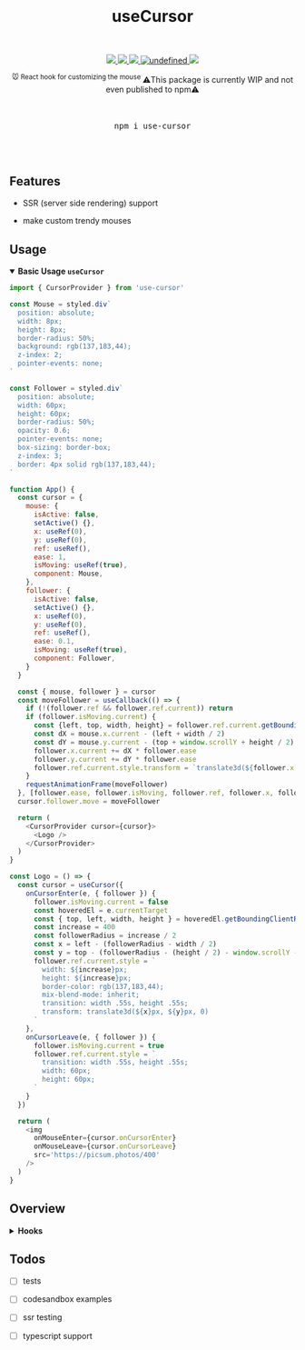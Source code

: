 <!-- <a href="https://github.com/alex-cory/use-cursor">
    <img src="https://github.com/alex-cory/use-cursor/raw/master/public/dog.png" />
</a> -->

<br/>

<p align="center">
    <h1 align="center">useCursor</h1>
</p>

<br />

<p align="center">
    <a href="https://github.com/alex-cory/use-cursor/pulls">
      <img src="https://camo.githubusercontent.com/d4e0f63e9613ee474a7dfdc23c240b9795712c96/68747470733a2f2f696d672e736869656c64732e696f2f62616467652f5052732d77656c636f6d652d627269676874677265656e2e737667" />
    </a>
    <a href="https://circleci.com/gh/alex-cory/use-cursor">
      <img src="https://img.shields.io/circleci/project/github/alex-cory/use-cursor/master.svg" />
    </a>
    <a href="https://www.npmjs.com/package/use-cursor">
      <img src="https://img.shields.io/npm/dm/use-cursor.svg" />
    </a>
    <a href="https://lgtm.com/projects/g/alex-cory/use-cursor/context:javascript">
      <img alt="undefined" src="https://img.shields.io/lgtm/grade/javascript/g/alex-cory/use-cursor.svg?logo=lgtm&logoWidth=18"/>
    </a>
    <a href="https://spectrum.chat/use-cursor">
        <img src="https://withspectrum.github.io/badge/badge.svg" />
    </a>
<!-- [![Join the community on Spectrum](https://withspectrum.github.io/badge/badge.svg)](https://spectrum.chat/next-js) -->
<!--     <a href="https://bundlephobia.com/result?p=use-cursor">
      <img alt="undefined" src="https://img.shields.io/bundlephobia/minzip/use-cursor.svg">
    </a> -->
<!--     <a href="https://snyk.io/test/github/alex-cory/use-cursor?targetFile=package.json">
      <img src="https://snyk.io/test/github/alex-cory/use-cursor/badge.svg?targetFile=package.json" alt="Known Vulnerabilities" data-canonical-src="https://snyk.io/test/github/alex-cory/use-cursor?targetFile=package.json" style="max-width:100%;">
    </a> -->
<!--     <a href="https://www.npmjs.com/package/use-cursor">
      <img src="https://img.shields.io/npm/v/use-cursor.svg" alt="Known Vulnerabilities" data-canonical-src="https://snyk.io/test/github/alex-cory/use-cursor?targetFile=package.json" style="max-width:100%;">
    </a> -->
<!--     <a href="https://github.com/alex-cory/use-cursor/blob/master/license.md">
      <img alt="undefined" src="https://img.shields.io/github/license/alex-cory/use-cursor.svg">
    </a> -->
<!--     <a href="https://greenkeeper.io/">
      <img alt="undefined" src="https://badges.greenkeeper.io/alex-cory/use-cursor.svg">
    </a> -->
</p>

<div align="center">
  <sup>
    🐭 React hook for customizing the mouse
  </sup>
  ⚠️This package is currently WIP and not even published to npm⚠️
</div>

<br/>
<br/>


<div align="center">
  <pre>npm i use-cursor</pre>
</div>

<br/>
<br/>

Features
---------

- SSR (server side rendering) support
<!-- - TypeScript support -->
<!-- - 1 dependency ([use-ssr](https://github.com/alex-cory/use-ssr)) -->
- make custom trendy mouses

Usage
-----

<!-- <details><summary><b>⚠️ Examples <sup>click me</sup></b></summary>
  <ul>
    <li><a target="_blank" rel="noopener noreferrer" href='https://codesandbox.io/s/usefetch-in-nextjs-nn9fm'>useFetch + Next.js</a></li>
    <li><a target="_blank" rel="noopener noreferrer" href='https://codesandbox.io/embed/km04k9k9x5'>useFetch + create-react-app</a></li>
    <li><a target="_blank" rel="noopener noreferrer" href='https://codesandbox.io/s/useget-with-provider-c78w2'>useGet + < Provider /></a></li>
  </ul>
</details> -->

<details open><summary><b>Basic Usage <code>useCursor</code></b></summary>

```js
import { CursorProvider } from 'use-cursor'

const Mouse = styled.div`
  position: absolute;
  width: 8px;
  height: 8px;
  border-radius: 50%;
  background: rgb(137,183,44);
  z-index: 2;
  pointer-events: none;
`

const Follower = styled.div`
  position: absolute;
  width: 60px;
  height: 60px;
  border-radius: 50%;
  opacity: 0.6;
  pointer-events: none;
  box-sizing: border-box;
  z-index: 3;
  border: 4px solid rgb(137,183,44);
`

function App() {
  const cursor = {
    mouse: {
      isActive: false,
      setActive() {},
      x: useRef(0),
      y: useRef(0),
      ref: useRef(),
      ease: 1,
      isMoving: useRef(true),
      component: Mouse,
    },
    follower: {
      isActive: false,
      setActive() {},
      x: useRef(0),
      y: useRef(0),
      ref: useRef(),
      ease: 0.1,
      isMoving: useRef(true),
      component: Follower,
    }
  }

  const { mouse, follower } = cursor
  const moveFollower = useCallback(() => {
    if (!(follower.ref && follower.ref.current)) return
    if (follower.isMoving.current) {
      const {left, top, width, height} = follower.ref.current.getBoundingClientRect()
      const dX = mouse.x.current - (left + width / 2)
      const dY = mouse.y.current - (top + window.scrollY + height / 2)
      follower.x.current += dX * follower.ease
      follower.y.current += dY * follower.ease
      follower.ref.current.style.transform = `translate3d(${follower.x.current}px, ${follower.y.current}px, 0)`
    }
    requestAnimationFrame(moveFollower)
  }, [follower.ease, follower.isMoving, follower.ref, follower.x, follower.y, mouse.x, mouse.y])
  cursor.follower.move = moveFollower

  return (
    <CursorProvider cursor={cursor}>
      <Logo />
    </CursorProvider>
  )
}

const Logo = () => {
  const cursor = useCursor({
    onCursorEnter(e, { follower }) {
      follower.isMoving.current = false
      const hoveredEl = e.currentTarget
      const { top, left, width, height } = hoveredEl.getBoundingClientRect()
      const increase = 400
      const followerRadius = increase / 2
      const x = left - (followerRadius - width / 2)
      const y = top - (followerRadius - (height / 2) - window.scrollY - 10)
      follower.ref.current.style = `
        width: ${increase}px;
        height: ${increase}px;
        border-color: rgb(137,183,44);
        mix-blend-mode: inherit;
        transition: width .55s, height .55s;
        transform: translate3d(${x}px, ${y}px, 0)
      `
    },
    onCursorLeave(e, { follower }) {
      follower.isMoving.current = true
      follower.ref.current.style = `
        transition: width .55s, height .55s;
        width: 60px;
        height: 60px;
      `
    }
  })

  return (
    <img
      onMouseEnter={cursor.onCursorEnter}
      onMouseLeave={cursor.onCursorLeave}
      src='https://picsum.photos/400'
    />
  )
}

```
</details>

Overview
--------

<details><summary><b>Hooks</b></summary>

| Hook                | Description                                                                              |
| --------------------- | ---------------------------------------------------------------------------------------- |
| `useCursor` | The base hook |
    
</details>

Todos
------
 - [ ] tests
 - [ ] codesandbox examples
 - [ ] ssr testing
 - [ ] typescript support

